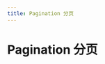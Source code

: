 ```yaml
---
title: Pagination 分页
---
```


# Pagination 分页 

<ClientOnly>
  <pagination-demo-cn></pagination-demo-cn>
</ClientOnly>

<pagination-attributes-cn></pagination-attributes-cn>